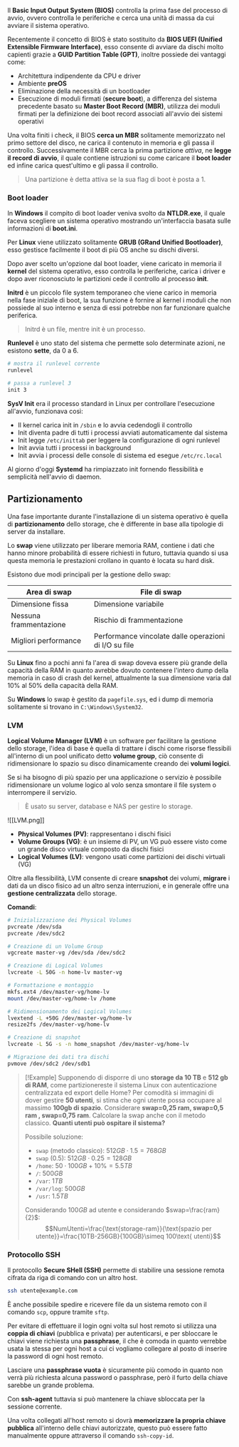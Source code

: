 Il **Basic Input Output System (BIOS)** controlla la prima fase del processo di avvio, ovvero controlla le periferiche e cerca una unità di massa da cui avviare il sistema operativo.

Recentemente il concetto di BIOS è stato sostituito da **BIOS UEFI (Unified Extensible Firmware Interface)**, esso consente di avviare da dischi molto capienti grazie a **GUID Partition Table (GPT)**, inoltre possiede dei vantaggi come:
- Architettura indipendente da CPU e driver
- Ambiente **preOS**
- Eliminazione della necessità di un bootloader
- Esecuzione di moduli firmati (**secure boot**), a differenza del sistema precedente basato su **Master Boot Record (MBR)**, utilizza dei moduli firmati per la definizione dei boot record associati all'avvio dei sistemi operativi

Una volta finiti i check, il BIOS **cerca un MBR** solitamente memorizzato nel primo settore del disco, ne carica il contenuto in memoria e gli passa il controllo.
Successivamente il MBR cerca la prima partizione _attiva_, ne **legge il record di avvio**, il quale contiene istruzioni su come caricare il **boot loader** ed infine carica quest'ultimo e gli passa il controllo.
>Una partizione è detta attiva se la sua flag di boot è posta a $1$.

### Boot loader
In **Windows** il compito di boot loader veniva svolto da **NTLDR.exe**, il quale faceva scegliere un sistema operativo mostrando un'interfaccia basata sulle informazioni di **boot.ini**.

Per **Linux** viene utilizzato solitamente **GRUB (GRand Unified Bootloader)**, esso gestisce facilmente il boot di più OS anche su dischi diversi.

Dopo aver scelto un'opzione dal boot loader, viene caricato in memoria il **kernel** del sistema operativo, esso controlla le periferiche, carica i driver e dopo aver riconosciuto le partizioni cede il controllo al processo **init**.

**Initrd** è un piccolo file system temporaneo che viene carico in memoria nella fase iniziale di boot, la sua funzione è fornire al kernel i moduli che non possiede al suo interno e senza di essi potrebbe non far funzionare qualche periferica.
>Initrd è un file, mentre init è un processo.

**Runlevel** è uno stato del sistema che permette solo determinate azioni, ne esistono **sette**, da $0$ a $6$.
```bash
# mostra il runlevel corrente
runlevel

# passa a runlevel 3
init 3
```

**SysV Init** era il processo standard in Linux per controllare l'esecuzione all'avvio, funzionava così:
- Il kernel carica init in `/sbin` e lo avvia cedendogli il controllo
- Init diventa padre di tutti i processi avviati automaticamente dal sistema
- Init legge `/etc/inittab` per leggere la configurazione di ogni runlevel
- Init avvia tutti i processi in background
- Init avvia i processi delle console di sistema ed esegue `/etc/rc.local`

Al giorno d'oggi **Systemd** ha rimpiazzato init fornendo flessibilità e semplicità nell'avvio di daemon.

## Partizionamento
Una fase importante durante l'installazione di un sistema operativo è quella di **partizionamento** dello storage, che è differente in base alla tipologie di server da installare.

Lo **swap** viene utilizzato per liberare memoria RAM, contiene i dati che hanno minore probabilità di essere richiesti in futuro, tuttavia quando si usa questa memoria le prestazioni crollano in quanto è locata su hard disk.

Esistono due modi principali per la gestione dello swap:

| Area di swap           | File di swap                                          |
| ---------------------- | ----------------------------------------------------- |
| Dimensione fissa       | Dimensione variabile                                  |
| Nessuna frammentazione | Rischio di frammentazione                             |
| Migliori performance   | Performance vincolate dalle operazioni di I/O su file |

Su **Linux** fino a pochi anni fa l'area di swap doveva essere più grande della capacità della RAM in quanto avrebbe dovuto contenere l'intero dump della memoria in caso di crash del kernel, attualmente la sua dimensione varia dal $10\%$ al $50\%$ della capacità della RAM.

Su **Windows** lo swap è gestito da `pagefile.sys`, ed i dump di memoria solitamente si trovano in `C:\Windows\System32`.

### LVM
**Logical Volume Manager (LVM)** è un software per facilitare la gestione dello storage, l'idea di base è quella di trattare i dischi come risorse flessibili all'interno di un pool unificato detto **volume group**, ciò consente di ridimensionare lo spazio su disco dinamicamente creando dei **volumi logici**.

Se si ha bisogno di più spazio per una applicazione o servizio è possibile ridimensionare un volume logico al volo senza smontare il file system o interrompere il servizio.
>È usato su server, database e NAS per gestire lo storage.

![[LVM.png]]
- **Physical Volumes (PV)**: rappresentano i dischi fisici
- **Volume Groups (VG)**: è un insieme di PV, un VG può essere visto come un grande disco virtuale composto da dischi fisici
- **Logical Volumes (LV)**: vengono usati come partizioni dei dischi virtuali (VG)

Oltre alla flessibilità, LVM consente di creare **snapshot** dei volumi, **migrare** i dati da un disco fisico ad un altro senza interruzioni, e in generale offre una **gestione centralizzata** dello storage.

**Comandi**:
```bash
# Inizializzazione dei Physical Volumes
pvcreate /dev/sda
pvcreate /dev/sdc2

# Creazione di un Volume Group
vgcreate master-vg /dev/sda /dev/sdc2

# Creazione di Logical Volumes
lvcreate -L 50G -n home-lv master-vg

# Formattazione e montaggio
mkfs.ext4 /dev/master-vg/home-lv
mount /dev/master-vg/home-lv /home

# Ridimensionamento dei Logical Volumes
lvextend -L +50G /dev/master-vg/home-lv
resize2fs /dev/master-vg/home-lv

# Creazione di snapshot
lvcreate -L 5G -s -n home_snapshot /dev/master-vg/home-lv

# Migrazione dei dati tra dischi
pvmove /dev/sdc2 /dev/sdb1
```

>[!Example]
>Supponendo di disporre di uno **storage da 10 TB** e **512 gb di RAM**, come partizionereste il sistema Linux con autenticazione centralizzata ed export delle Home? Per comodità si immagini di dover gestire **50 utenti**, si stima che ogni utente possa occupare al massimo **100gb di spazio**. Considerare **swap=0,25 ram, swap=0,5 ram , swap=0,75 ram**. Calcolare la swap anche con il metodo classico. **Quanti utenti può ospitare il sistema?**
>
>Possibile soluzione:
>- `swap` (metodo classico): $512GB\cdot 1.5 = 768GB$
>- `swap` ($0.5$): $512GB\cdot 0.25=128GB$
>- `/home`: $50\cdot 100GB+10\%=5.5TB$
>- `/`: $500GB$
>- `/var`: $1TB$
>- `/var/log`: $500GB$
>- `/usr`: $1.5TB$
>
>Considerando $100GB$ ad utente e considerando $swap=\frac{ram}{2}$:
>$$NumUtenti=\frac{\text{storage-ram}}{\text{spazio per utente}}=\frac{10TB-256GB}{100GB}\simeq 100\text{ utenti}$$ 

### Protocollo SSH
Il protocollo **Secure SHell (SSH)** permette di stabilire una sessione remota cifrata da riga di comando con un altro host.
```bash
ssh utente@example.com
```

È anche possibile spedire e ricevere file da un sistema remoto con il comando `scp`, oppure tramite `sftp`.

Per evitare di effettuare il login ogni volta sul host remoto si utilizza una **coppia di chiavi** (pubblica e privata) per autenticarsi, e per sbloccare le chiavi viene richiesta una **passphrase**, il che è comoda in quanto verrebbe usata la stessa per ogni host a cui ci vogliamo collegare al posto di inserire la password di ogni host remoto.

Lasciare una **passphrase vuota** è sicuramente più comodo in quanto non verrà più richiesta alcuna password o passphrase, però il furto della chiave sarebbe un grande problema.

Con **ssh-agent** tuttavia si può mantenere la chiave sbloccata per la sessione corrente.

Una volta collegati all'host remoto si dovrà **memorizzare la propria chiave pubblica** all'interno delle chiavi autorizzate, questo può essere fatto manualmente oppure attraverso il comando `ssh-copy-id`.

